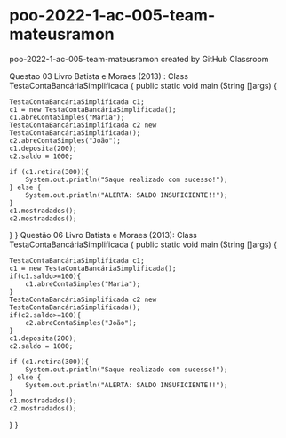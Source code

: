 # poo-2022-1-ac-005-team-mateusramon
poo-2022-1-ac-005-team-mateusramon created by GitHub Classroom

Questao 03 Livro Batista e Moraes (2013) :
Class TestaContaBancáriaSimplificada {
public static void main (String []args) {
 
    TestaContaBancáriaSimplificada c1;
    c1 = new TestaContaBancáriaSimplificada();
    c1.abreContaSimples("Maria");
    TestaContaBancáriaSimplificada c2 new TestaContaBancáriaSimplificada();
    c2.abreContaSimples("João");
    c1.deposita(200);
    c2.saldo = 1000;

    if (c1.retira(300)){
        System.out.println("Saque realizado com sucesso!");
    } else {
        System.out.println("ALERTA: SALDO INSUFICIENTE!!");
    }
    c1.mostradados();
    c2.mostradados();
}
}
Questão 06 Livro Batista e Moraes (2013): 
Class TestaContaBancáriaSimplificada {
public static void main (String []args) {
 
    TestaContaBancáriaSimplificada c1;
    c1 = new TestaContaBancáriaSimplificada();
    if(c1.saldo>=100){
        c1.abreContaSimples("Maria");
    }
    TestaContaBancáriaSimplificada c2 new TestaContaBancáriaSimplificada();
    if(c2.saldo>=100){
        c2.abreContaSimples("João");
    }
    c1.deposita(200);
    c2.saldo = 1000;

    if (c1.retira(300)){
        System.out.println("Saque realizado com sucesso!");
    } else {
        System.out.println("ALERTA: SALDO INSUFICIENTE!!");
    }
    c1.mostradados();
    c2.mostradados();
}
}
